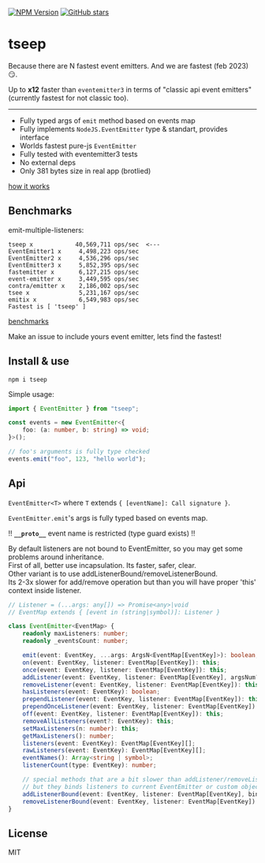 [![NPM Version](https://badge.fury.io/js/tseep.svg?style=flat)](https://www.npmjs.com/package/tseep)
[![GitHub stars](https://img.shields.io/github/stars/Morglod/tseep.svg?style=social&label=Star)](https://GitHub.com/Morglod/tseep/)

# tseep

Because there are N fastest event emitters. And we are fastest (feb 2023) 😏.

Up to **x12** faster than `eventemitter3` in terms of "classic api event emitters" (currently fastest for not classic too).

---

-   Fully typed args of `emit` method based on events map
-   Fully implements `NodeJS.EventEmitter` type & standart, provides interface
-   Worlds fastest pure-js `EventEmitter`
-   Fully tested with eventemitter3 tests
-   No external deps
-   Only 381 bytes size in real app (brotlied)

[how it works](./docs/how_it_works_en.md)

## Benchmarks

emit-multiple-listeners:
```
tseep x            40,569,711 ops/sec  <---
EventEmitter1 x     4,498,223 ops/sec
EventEmitter2 x     4,536,296 ops/sec
EventEmitter3 x     5,852,395 ops/sec
fastemitter x       6,127,215 ops/sec
event-emitter x     3,449,595 ops/sec
contra/emitter x    2,186,002 ops/sec
tsee x              5,231,167 ops/sec
emitix x            6,549,983 ops/sec 
Fastest is [ 'tseep' ]
```

[benchmarks](./benchmarks/README.md)

Make an issue to include yours event emitter, lets find the fastest!

## Install & use

```
npm i tseep
```

Simple usage:

```ts
import { EventEmitter } from "tseep";

const events = new EventEmitter<{
    foo: (a: number, b: string) => void;
}>();

// foo's arguments is fully type checked
events.emit("foo", 123, "hello world");
```

## Api

`EventEmitter<T>` where `T` extends `{ [eventName]: Call signature }`.

`EventEmitter.emit`'s args is fully typed based on events map.

!! **`__proto__`** event name is restricted (type guard exists) !!

By default listeners are not bound to EventEmitter, so you may get some problems around inheritance.  
First of all, better use incapsulation. Its faster, safer, clear.  
Other variant is to use addListenerBound/removeListenerBound.  
Its 2-3x slower for add/remove operation but than you will have proper 'this' context inside listener.

```ts
// Listener = (...args: any[]) => Promise<any>|void
// EventMap extends { [event in (string|symbol)]: Listener }

class EventEmitter<EventMap> {
    readonly maxListeners: number;
    readonly _eventsCount: number;

    emit(event: EventKey, ...args: ArgsN<EventMap[EventKey]>): boolean;
    on(event: EventKey, listener: EventMap[EventKey]): this;
    once(event: EventKey, listener: EventMap[EventKey]): this;
    addListener(event: EventKey, listener: EventMap[EventKey], argsNum?: ArgsNum<EventMap[EventKey]>): this;
    removeListener(event: EventKey, listener: EventMap[EventKey]): this;
    hasListeners(event: EventKey): boolean;
    prependListener(event: EventKey, listener: EventMap[EventKey]): this;
    prependOnceListener(event: EventKey, listener: EventMap[EventKey]): this;
    off(event: EventKey, listener: EventMap[EventKey]): this;
    removeAllListeners(event?: EventKey): this;
    setMaxListeners(n: number): this;
    getMaxListeners(): number;
    listeners(event: EventKey): EventMap[EventKey][];
    rawListeners(event: EventKey): EventMap[EventKey][];
    eventNames(): Array<string | symbol>;
    listenerCount(type: EventKey): number;

    // special methods that are a bit slower than addListener/removeListener
    // but they binds listeners to current EventEmitter or custom object
    addListenerBound(event: EventKey, listener: EventMap[EventKey], bindTo?: any = this, argsNum?: ArgsNum<EventMap[EventKey]>): this;
    removeListenerBound(event: EventKey, listener: EventMap[EventKey]): this;
}
```

## License

MIT
